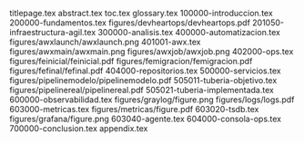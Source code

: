 titlepage.tex
abstract.tex
toc.tex
glossary.tex
100000-introduccion.tex
200000-fundamentos.tex
figures/devheartops/devheartops.pdf
201050-infraestructura-agil.tex
300000-analisis.tex
400000-automatizacion.tex
figures/awxlaunch/awxlaunch.png
401001-awx.tex
figures/awxmain/awxmain.png
figures/awxjob/awxjob.png
402000-ops.tex
figures/feinicial/feinicial.pdf
figures/femigracion/femigracion.pdf
figures/fefinal/fefinal.pdf
404000-repositorios.tex
500000-servicios.tex
figures/pipelinemodelo/pipelinemodelo.pdf
505011-tuberia-objetivo.tex
figures/pipelinereal/pipelinereal.pdf
505021-tuberia-implementada.tex
600000-observabilidad.tex
figures/graylog/figure.png
figures/logs/logs.pdf
603000-metricas.tex
figures/metricas/figure.pdf
603020-tsdb.tex
figures/grafana/figure.png
603040-agente.tex
604000-consola-ops.tex
700000-conclusion.tex
appendix.tex
